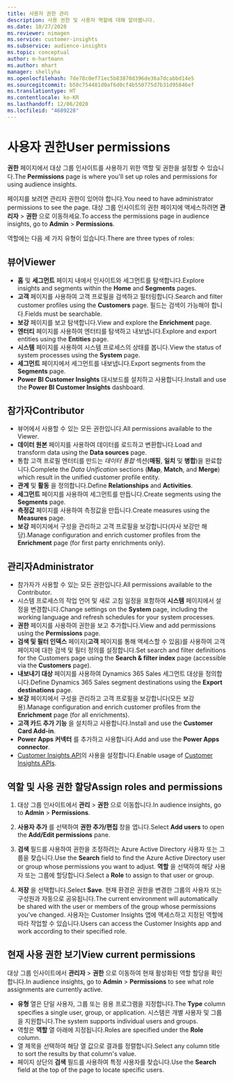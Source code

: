 ```yaml
---
title: 사용자 권한 관리
description: 사용 권한 및 사용자 역할에 대해 알아봅니다.
ms.date: 10/27/2020
ms.reviewer: nimagen
ms.service: customer-insights
ms.subservice: audience-insights
ms.topic: conceptual
author: m-hartmann
ms.author: mhart
manager: shellyha
ms.openlocfilehash: 7de78c0ef71ec5b83870d396de36a7dcabbd14e5
ms.sourcegitcommit: b50c754481d0af6d0cf4b550775d7b31d95846ef
ms.translationtype: HT
ms.contentlocale: ko-KR
ms.lasthandoff: 12/06/2020
ms.locfileid: "4689228"
---
```

# <a name="user-permissions"></a><span data-ttu-id="b9e57-103">사용자 권한</span><span class="sxs-lookup"><span data-stu-id="b9e57-103">User permissions</span></span>

<span data-ttu-id="b9e57-104">**권한** 페이지에서 대상 그룹 인사이트를 사용하기 위한 역할 및 권한을 설정할 수 있습니다.</span><span class="sxs-lookup"><span data-stu-id="b9e57-104">The **Permissions** page is where you'll set up roles and permissions for using audience insights.</span></span>

<span data-ttu-id="b9e57-105">페이지를 보려면 관리자 권한이 있어야 합니다.</span><span class="sxs-lookup"><span data-stu-id="b9e57-105">You need to have administrator permissions to see the page.</span></span> <span data-ttu-id="b9e57-106">대상 그룹 인사이트의 권한 페이지에 액세스하려면 **관리자** > **권한** 으로 이동하세요.</span><span class="sxs-lookup"><span data-stu-id="b9e57-106">To access the permissions page in audience insights, go to **Admin** > **Permissions**.</span></span>

<span data-ttu-id="b9e57-107">역할에는 다음 세 가지 유형이 있습니다.</span><span class="sxs-lookup"><span data-stu-id="b9e57-107">There are three types of roles:</span></span>

## <a name="viewer"></a><span data-ttu-id="b9e57-108">뷰어</span><span class="sxs-lookup"><span data-stu-id="b9e57-108">Viewer</span></span>

- <span data-ttu-id="b9e57-109">**홈** 및 **세그먼트** 페이지 내에서 인사이트와 세그먼트를 탐색합니다.</span><span class="sxs-lookup"><span data-stu-id="b9e57-109">Explore insights and segments within the **Home** and **Segments** pages.</span></span>
- <span data-ttu-id="b9e57-110">**고객** 페이지를 사용하여 고객 프로필을 검색하고 필터링합니다.</span><span class="sxs-lookup"><span data-stu-id="b9e57-110">Search and filter customer profiles using the **Customers** page.</span></span> <span data-ttu-id="b9e57-111">필드는 검색이 가능해야 합니다.</span><span class="sxs-lookup"><span data-stu-id="b9e57-111">Fields must be searchable.</span></span>
- <span data-ttu-id="b9e57-112">**보강** 페이지를 보고 탐색합니다.</span><span class="sxs-lookup"><span data-stu-id="b9e57-112">View and explore the **Enrichment** page.</span></span>
- <span data-ttu-id="b9e57-113">**엔터티** 페이지를 사용하여 엔터티를 탐색하고 내보냅니다.</span><span class="sxs-lookup"><span data-stu-id="b9e57-113">Explore and export entities using the **Entities** page.</span></span>
- <span data-ttu-id="b9e57-114">**시스템** 페이지를 사용하여 시스템 프로세스의 상태를 봅니다.</span><span class="sxs-lookup"><span data-stu-id="b9e57-114">View the status of system processes  using the **System** page.</span></span>
- <span data-ttu-id="b9e57-115">**세그먼트** 페이지에서 세그먼트를 내보냅니다.</span><span class="sxs-lookup"><span data-stu-id="b9e57-115">Export segments from the **Segments** page.</span></span>
- <span data-ttu-id="b9e57-116">**Power BI Customer Insights** 대시보드를 설치하고 사용합니다.</span><span class="sxs-lookup"><span data-stu-id="b9e57-116">Install and use the **Power BI Customer Insights** dashboard.</span></span>

## <a name="contributor"></a><span data-ttu-id="b9e57-117">참가자</span><span class="sxs-lookup"><span data-stu-id="b9e57-117">Contributor</span></span>

- <span data-ttu-id="b9e57-118">뷰어에서 사용할 수 있는 모든 권한입니다.</span><span class="sxs-lookup"><span data-stu-id="b9e57-118">All permissions available to the Viewer.</span></span>
- <span data-ttu-id="b9e57-119">**데이터 원본** 페이지를 사용하여 데이터를 로드하고 변환합니다.</span><span class="sxs-lookup"><span data-stu-id="b9e57-119">Load and transform data using the **Data sources** page.</span></span>
- <span data-ttu-id="b9e57-120">통합 고객 프로필 엔터티를 만드는 *데이터 통합* 섹션(**매핑**, **일치** 및 **병합**)을 완료합니다.</span><span class="sxs-lookup"><span data-stu-id="b9e57-120">Complete the *Data Unification* sections (**Map**, **Match**, and **Merge**) which result in the unified customer profile entity.</span></span>
- <span data-ttu-id="b9e57-121">**관계** 및 **활동** 을 정의합니다.</span><span class="sxs-lookup"><span data-stu-id="b9e57-121">Define **Relationships** and **Activities**.</span></span>
- <span data-ttu-id="b9e57-122">**세그먼트** 페이지를 사용하여 세그먼트를 만듭니다.</span><span class="sxs-lookup"><span data-stu-id="b9e57-122">Create segments using the **Segments** page.</span></span>
- <span data-ttu-id="b9e57-123">**측정값** 페이지를 사용하여 측정값을 만듭니다.</span><span class="sxs-lookup"><span data-stu-id="b9e57-123">Create measures using the **Measures** page.</span></span>
- <span data-ttu-id="b9e57-124">**보강** 페이지에서 구성을 관리하고 고객 프로필을 보강합니다(자사 보강만 해당).</span><span class="sxs-lookup"><span data-stu-id="b9e57-124">Manage configuration and enrich customer profiles from the **Enrichment** page (for first party enrichments only).</span></span>

## <a name="administrator"></a><span data-ttu-id="b9e57-125">관리자</span><span class="sxs-lookup"><span data-stu-id="b9e57-125">Administrator</span></span>

- <span data-ttu-id="b9e57-126">참가자가 사용할 수 있는 모든 권한입니다.</span><span class="sxs-lookup"><span data-stu-id="b9e57-126">All permissions available to the Contributor.</span></span>
- <span data-ttu-id="b9e57-127">시스템 프로세스의 작업 언어 및 새로 고침 일정을 포함하여 **시스템** 페이지에서 설정을 변경합니다.</span><span class="sxs-lookup"><span data-stu-id="b9e57-127">Change settings on the **System** page, including the working language and refresh schedules for your system processes.</span></span>
- <span data-ttu-id="b9e57-128">**권한** 페이지를 사용하여 권한을 보고 추가합니다.</span><span class="sxs-lookup"><span data-stu-id="b9e57-128">View and add permissions using the **Permissions** page.</span></span>
- <span data-ttu-id="b9e57-129">**검색 및 필터 인덱스** 페이지(**고객** 페이지를 통해 액세스할 수 있음)를 사용하여 고객 페이지에 대한 검색 및 필터 정의를 설정합니다.</span><span class="sxs-lookup"><span data-stu-id="b9e57-129">Set search and filter definitions for the Customers page using the **Search & filter index** page (accessible via the **Customers** page).</span></span>
- <span data-ttu-id="b9e57-130">**내보내기 대상** 페이지를 사용하여 Dynamics 365 Sales 세그먼트 대상을 정의합니다.</span><span class="sxs-lookup"><span data-stu-id="b9e57-130">Define Dynamics 365 Sales segment destinations using the **Export destinations** page.</span></span>
- <span data-ttu-id="b9e57-131">**보강** 페이지에서 구성을 관리하고 고객 프로필을 보강합니다(모든 보강용).</span><span class="sxs-lookup"><span data-stu-id="b9e57-131">Manage configuration and enrich customer profiles from the **Enrichment** page (for all enrichments).</span></span>
- <span data-ttu-id="b9e57-132">**고객 카드 추가 기능** 을 설치하고 사용합니다.</span><span class="sxs-lookup"><span data-stu-id="b9e57-132">Install and use the **Customer Card Add-in**.</span></span>
- <span data-ttu-id="b9e57-133">**Power Apps 커넥터** 를 추가하고 사용합니다.</span><span class="sxs-lookup"><span data-stu-id="b9e57-133">Add and use the **Power Apps connector**.</span></span>
- <span data-ttu-id="b9e57-134">[Customer Insights API](apis.md)의 사용을 설정합니다.</span><span class="sxs-lookup"><span data-stu-id="b9e57-134">Enable usage of [Customer Insights APIs](apis.md).</span></span>

## <a name="assign-roles-and-permissions"></a><span data-ttu-id="b9e57-135">역할 및 사용 권한 할당</span><span class="sxs-lookup"><span data-stu-id="b9e57-135">Assign roles and permissions</span></span>

1. <span data-ttu-id="b9e57-136">대상 그룹 인사이트에서 **관리** > **권한** 으로 이동합니다.</span><span class="sxs-lookup"><span data-stu-id="b9e57-136">In audience insights, go to **Admin** > **Permissions**.</span></span>

1. <span data-ttu-id="b9e57-137">**사용자 추가** 를 선택하여 **권한 추가/편집** 창을 엽니다.</span><span class="sxs-lookup"><span data-stu-id="b9e57-137">Select **Add users** to open the **Add/Edit permissions** pane.</span></span>

1. <span data-ttu-id="b9e57-138">**검색** 필드를 사용하여 권한을 조정하려는 Azure Active Directory 사용자 또는 그룹을 찾습니다.</span><span class="sxs-lookup"><span data-stu-id="b9e57-138">Use the **Search** field to find the Azure Active Directory user or group whose permissions you want to adjust.</span></span> <span data-ttu-id="b9e57-139">**역할** 을 선택하여 해당 사용자 또는 그룹에 할당합니다.</span><span class="sxs-lookup"><span data-stu-id="b9e57-139">Select a **Role** to assign to that user or group.</span></span>

1. <span data-ttu-id="b9e57-140">**저장** 을 선택합니다.</span><span class="sxs-lookup"><span data-stu-id="b9e57-140">Select **Save**.</span></span> <span data-ttu-id="b9e57-141">현재 환경은 권한을 변경한 그룹의 사용자 또는 구성원과 자동으로 공유됩니다.</span><span class="sxs-lookup"><span data-stu-id="b9e57-141">The current environment will automatically be shared with the user or members of the group whose permissions you've changed.</span></span> <span data-ttu-id="b9e57-142">사용자는 Customer Insights 앱에 액세스하고 지정된 역할에 따라 작업할 수 있습니다.</span><span class="sxs-lookup"><span data-stu-id="b9e57-142">Users can access the Customer Insights app and work according to their specified role.</span></span>

## <a name="view-current-permissions"></a><span data-ttu-id="b9e57-143">현재 사용 권한 보기</span><span class="sxs-lookup"><span data-stu-id="b9e57-143">View current permissions</span></span>

<span data-ttu-id="b9e57-144">대상 그룹 인사이트에서 **관리자** > **권한** 으로 이동하여 현재 활성화된 역할 할당을 확인합니다.</span><span class="sxs-lookup"><span data-stu-id="b9e57-144">In audience insights, go to **Admin** > **Permissions** to see what role assignments are currently active.</span></span>

- <span data-ttu-id="b9e57-145">**유형** 열은 단일 사용자, 그룹 또는 응용 프로그램을 지정합니다.</span><span class="sxs-lookup"><span data-stu-id="b9e57-145">The **Type** column specifies a single user, group, or application.</span></span> <span data-ttu-id="b9e57-146">시스템은 개별 사용자 및 그룹을 지원합니다.</span><span class="sxs-lookup"><span data-stu-id="b9e57-146">The system supports individual users and groups.</span></span>
- <span data-ttu-id="b9e57-147">역할은 **역할** 열 아래에 지정됩니다.</span><span class="sxs-lookup"><span data-stu-id="b9e57-147">Roles are specified under the **Role** column.</span></span>
- <span data-ttu-id="b9e57-148">열 제목을 선택하여 해당 열 값으로 결과를 정렬합니다.</span><span class="sxs-lookup"><span data-stu-id="b9e57-148">Select any column title to sort the results by that column's value.</span></span>
- <span data-ttu-id="b9e57-149">페이지 상단의 **검색** 필드를 사용하여 특정 사용자를 찾습니다.</span><span class="sxs-lookup"><span data-stu-id="b9e57-149">Use the **Search** field at the top of the page to locate specific users.</span></span>
